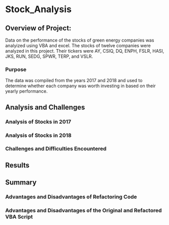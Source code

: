 # Stock_Analysis

## Overview of Project:

Data on the performance of the stocks of green energy companies was analyized using VBA and excel. The stocks of twelve companies were analyzed in this project. Their tickers were AY, CSIQ, DQ, ENPH, FSLR, HASI, JKS, RUN, SEDG, SPWR, TERP, and VSLR.

### Purpose

The data was compiled from the years 2017 and 2018 and used to determine whether each company was worth investing in based on their yearly performance.

## Analysis and Challenges

### Analysis of Stocks in 2017

### Analysis of Stocks in 2018

### Challenges and Difficulties Encountered

## Results

## Summary

### Advantages and Disadvantages of Refactoring Code

### Advantages and Disadvantages of the Original and Refactored VBA Script

